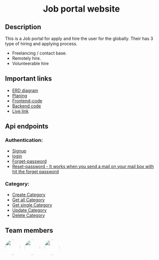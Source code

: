 <h1 align="center">Job portal website</h1>


<h2>Description</h2>

This is a Job portal for apply and hire the user for the globally. Their has 3 type of hiring and applying process. 

- Freelancing / contact base.
- Remotely hire.
- Volunteerable hire

<h2>Important links</h2>
<ul>
    <li><a href="https://drive.google.com/file/d/10kdXd1wxU5Js91QawMQ8cy5QW3Yrjdrs/view?usp=sharing">ERD diagram</a></li>
    <li><a href="https://team-work23232223.notion.site/Job-Portal-SDLC-and-Requirment-Analysis-c95e81e4b1c34f8092cd30d5df292fbb?pvs=4">Planing</a></li>
    <li><a href="">Frontend-code</a></li>
    <li><a href="">Backend code</a></li>
    <li><a href="">Live link</a></li>
</ul>

<h2>Api endpoints</h2>

<h3>Authentication:</h3>
<ul>
    <li><a href="http://localhost:5000/api/v1/auth/signup">Signup</a></li>
    <li><a href="http://localhost:5000/api/v1/auth/login">login</a></li>
    <li><a href="http://localhost:5000/api/v1/auth/forget-password">Forget-password</a></li>
    <li><a href="http://localhost:5000/api/v1/auth/reset-password">Reset-password - It works when you send a mail on your mail box with hit the forget password</a></li>
</ul>




















<h3>Category:</h3>
<ul>
    <li><a href="http://localhost:5000/api/v1/categories/">Create Category</a></li>
    <li><a href="http://localhost:5000/api/v1/categories/">Get all Category</a></li>
    <li><a href="http://localhost:5000/api/v1/categories/:id">Get single Category</a></li>
    <li><a href="http://localhost:5000/api/v1/categories/:id">Update Category</a></li>
    <li><a href="http://localhost:5000/api/v1/categories/:id">Delete Category</a></li>

</ul>







<h2>Team members</h2>
<div style="display: flex; gap:15px">
    <a href="https://github.com/Fahadmohammad1"><img width="50" style="border-radius: 50%;" src="https://avatars.githubusercontent.com/u/96826833?v=4" /></a>
    <a href="https://github.com/mamun2519"><img width="50" style="border-radius: 50%;" src="https://avatars.githubusercontent.com/u/96811682?v=4" /></a>
    <a href="https://github.com/MajharolTanvir"><img src="https://avatars.githubusercontent.com/u/41937016?v=4" width="50" style="border-radius: 50%;" /></a>
</div>
